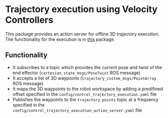 # Trajectory execution using Velocity Controllers

This package provides an action server for offline 3D trajectory execution. The functionality for the execution is in [this](https://github.com/ThanasisTs/reactive_control) package.

## Functionality
* It subscribes to a topic which provides the current pose and twist of the end effector
(`cartesian_state_msgs/PoseTwist` ROS message)
* It accepts a list of 3D waypoints (`trajectory_custom_msgs/PointArray` ROS message)
* It maps the 3D waypoints to the robot workspace by adding a predifined offset specified in the `config/control_trajectory_execution.yaml` file
* Publishes the waypoints to the `trajectory_points` topic at a frequency specified in the `config/control_trajectory_execution_action_server.yaml` file
